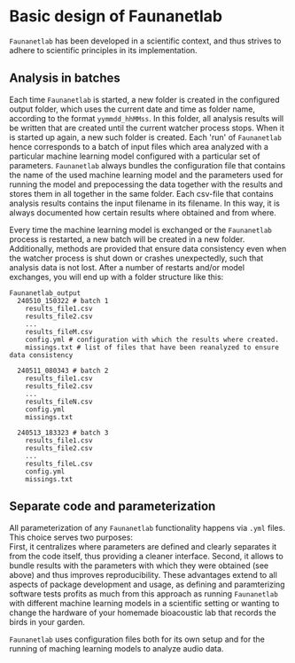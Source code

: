 # Basic design of Faunanetlab
`Faunanetlab` has been developed in a scientific context, and thus strives to adhere to scientific principles in its implementation. 

## Analysis in batches
Each time `Faunanetlab` is started, a new folder is created in the configured output folder, which uses the current date and time as folder name, according to the format `yymmdd_hhMMss`. In this folder, all analysis results will be written that are created until the current watcher process stops. When it is started up again, a new such folder is created. Each 'run' of `Faunanetlab` hence corresponds to a batch of input files which area analyzed with a particular machine learning model configured with a particular set of parameters. `Faunanetlab` always bundles the configuration file that contains the name of the used machine learning model and the parameters used for running the model and prepocessing the data together with the results and stores them in all together in the same folder. 
Each csv-file that contains analysis results contains the input filename in its filename. 
In this way, it is always documented how certain results where obtained and from where.

Every time the machine learning model is exchanged or the `Faunanetlab` process is restarted, a new batch will be created in a new folder. 
Additionally, methods are provided that ensure data consistency even when the watcher process is shut down or crashes unexpectedly, such that analysis data is not lost. 
After a number of restarts and/or model exchanges, you will end up with a folder structure like this: 
```
Faunanetlab_output
  240510_150322 # batch 1
    results_file1.csv
    results_file2.csv
    ...
    results_fileM.csv 
    config.yml # configuration with which the results where created.
    missings.txt # list of files that have been reanalyzed to ensure data consistency
    
  240511_080343 # batch 2
    results_file1.csv
    results_file2.csv
    ...
    results_fileN.csv 
    config.yml
    missings.txt 
    
  240513_183323 # batch 3
    results_file1.csv
    results_file2.csv
    ...
    results_fileL.csv 
    config.yml 
    missings.txt 
```

## Separate code and parameterization 
All parameterization of any `Faunanetlab` functionality happens via `.yml` files. This choice serves two purposes:  
First, it centralizes where parameters are defined and clearly separates it from the code itself, thus providing a cleaner interface. Second, it allows to bundle results with the parameters with which they were obtained (see above) and thus improves reproducibility. These advantages extend to all aspects of package development and usage, as defining and paramterizing software tests profits as much from this approach as running `Faunanetlab` with different machine learning models in a scientific setting or wanting to change the hardware of your homemade bioacoustic lab that records the birds in your garden.

`Faunanetlab` uses configuration files both for its own setup and for the running of maching learning models to analyze audio data.